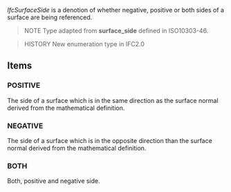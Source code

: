 _IfcSurfaceSide_ is a denotion of whether negative, positive or both sides of a surface are being referenced.

<!-- end of short definition -->


> NOTE Type adapted from **surface_side** defined in ISO10303-46.

> HISTORY New enumeration type in IFC2.0

## Items

### POSITIVE
The side of a surface which is in the same direction as the surface normal derived from the mathematical definition.

### NEGATIVE
The side of a surface which is in the opposite direction than the surface normal derived from the mathematical definition.

### BOTH
Both, positive and negative side.
